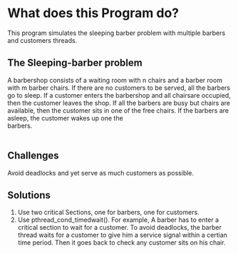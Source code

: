 # What does this Program do? 
This program simulates the sleeping barber problem with multiple barbers and customers threads. 

## The Sleeping-barber problem
A barbershop consists of a waiting room with n chairs and a barber room with m barber chairs. If there are no customers to be served, all the barbers go to sleep. If a customer enters the barbershop and all chairsare occupied, then the customer leaves the shop. If all the barbers are busy but chairs are available, then the customer sits in one of the free chairs. If the barbers are asleep, the customer wakes up one the barbers.                                                                                                                                                      
## Challenges  
Avoid deadlocks and yet serve as much customers as possible. 

## Solutions
1. Use two critical Sections, one for barbers, one for customers. 
2. Use pthread_cond_timedwait(). For example, A barber has to enter a critical section to wait for a customer. To avoid deadlocks, the barber thread waits for a customer to give him a service signal within a certian time period.  Then it goes back to check any customer sits on his chair. 


